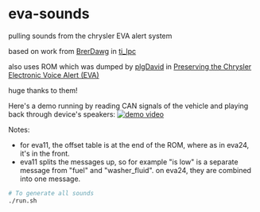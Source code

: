 # eva-sounds
pulling sounds from the chrysler EVA alert system

based on work from [BrerDawg](https://github.com/BrerDawg) in [ti_lpc](https://github.com/BrerDawg/ti_lpc)

also uses ROM which was dumped by [plgDavid](https://www.youtube.com/@plgDavid) in [Preserving the Chrysler Electronic Voice Alert (EVA)](https://www.youtube.com/watch?v=8DwKqCZlKnw)

huge thanks to them!

Here's a demo running by reading CAN signals of the vehicle and playing back through device's speakers:
[![demo video](https://img.youtube.com/vi/e0SVRuqicng/0.jpg)](https://www.youtube.com/shorts/e0SVRuqicng)


Notes:
- for eva11, the offset table is at the end of the ROM, where as in eva24, it's in the front.
- eva11 splits the messages up, so for example "is low" is a separate message from "fuel" and "washer_fluid". on eva24, they are combined into one message.


```bash
# To generate all sounds
./run.sh
```
